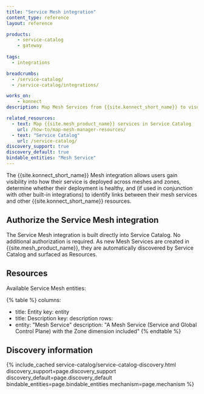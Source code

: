 ```yaml
---
title: "Service Mesh integration"
content_type: reference
layout: reference

products:
    - service-catalog
    - gateway
    
tags:
  - integrations

breadcrumbs:
  - /service-catalog/
  - /service-catalog/integrations/

works_on:
    - konnect
description: Map Mesh Services from {{site.konnect_short_name}} to visualize how configuration and policies are distributed across mesh deployments in multiple zones.

related_resources:
  - text: Map {{site.mesh_product_name}} services in Service Catalog
    url: /how-to/map-mesh-manager-resources/
  - text: "Service Catalog"
    url: /service-catalog/
discovery_support: true
discovery_default: true
bindable_entities: "Mesh Service"
---
```


The {{site.konnect_short_name}} Mesh integration allows users gain visibility into how their service is deployed across meshes and zones, determine whether their deployment is healthy, and (if used in conjunction with other built-in integrations) to identify links between their mesh services and other {{site.konnect_short_name}} resources.

## Authorize the Service Mesh integration

The Service Mesh integration is built directly into Service Catalog. No additional authorization is required. As new Mesh Services are created in {{site.mesh_product_name}}, they are automatically discovered by Service Catalog and surfaced as Resources.

## Resources

Available Service Mesh entities:

{% table %}
columns:
  - title: Entity
    key: entity
  - title: Description
    key: description
rows:
  - entity: "Mesh Service"
    description: "A Mesh Service (Service and Global Control Plane) with the Zone dimension included"
{% endtable %}




## Discovery information

<!-- vale off-->

{% include_cached service-catalog/service-catalog-discovery.html 
   discovery_support=page.discovery_support
   discovery_default=page.discovery_default
   bindable_entities=page.bindable_entities
   mechanism=page.mechanism %}

<!-- vale on-->
